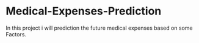 # Medical-Expenses-Prediction
In this project i will prediction the future medical expenses  based on some Factors.

